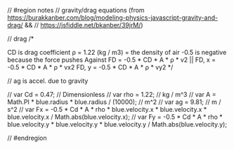 
// #region notes
// gravity/drag equations (from https://burakkanber.com/blog/modeling-physics-javascript-gravity-and-drag/ &&
// https://jsfiddle.net/bkanber/39jrM/)

// drag
/*

CD is drag coefficient
ρ = 1.22 (kg / m3) = the density of air
-0.5 is negative because the force pushes Against
    FD = -0.5 * CD * A * ρ * v2
    ||
    FD, x = -0.5 * CD * A * ρ * vx2
    FD, y = -0.5 * CD * A * ρ * vy2
*/

// ag is accel. due to gravity 

// var Cd = 0.47;  // Dimensionless
// var rho = 1.22; // kg / m^3
// var A = Math.PI * blue.radius * blue.radius / (10000); // m^2
// var ag = 9.81;  // m / s^2
// var Fx = -0.5 * Cd * A * rho * blue.velocity.x * blue.velocity.x * blue.velocity.x / Math.abs(blue.velocity.x);
// var Fy = -0.5 * Cd * A * rho * blue.velocity.y * blue.velocity.y * blue.velocity.y / Math.abs(blue.velocity.y);

// #endregion